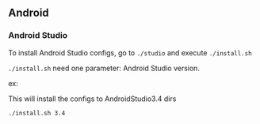 ## Android

### Android Studio

To install Android Studio configs, go to `./studio` and execute `./install.sh` 

`./install.sh` need one parameter: Android Studio version. 

ex: 

This will install the configs to AndroidStudio3.4 dirs

```
./install.sh 3.4 
```